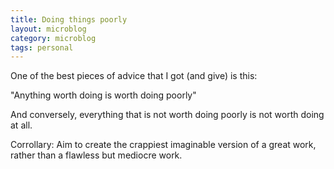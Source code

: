```yaml
---
title: Doing things poorly
layout: microblog
category: microblog
tags: personal
---
```


One of the best pieces of advice that I got (and give) is this:

"Anything worth doing is worth doing poorly"

And conversely, everything that is not worth doing poorly is not worth doing at all.

Corrollary: Aim to create the crappiest imaginable version of a great work, rather than a flawless but mediocre work.
